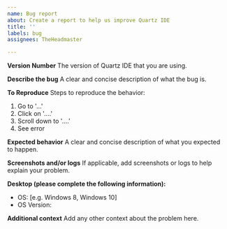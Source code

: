 ```yaml
---
name: Bug report
about: Create a report to help us improve Quartz IDE
title: ''
labels: bug
assignees: TheHeadmaster

---
```


**Version Number**
The version of Quartz IDE that you are using.

**Describe the bug**
A clear and concise description of what the bug is.

**To Reproduce**
Steps to reproduce the behavior:
1. Go to '...'
2. Click on '....'
3. Scroll down to '....'
4. See error

**Expected behavior**
A clear and concise description of what you expected to happen.

**Screenshots and/or logs**
If applicable, add screenshots or logs to help explain your problem.

**Desktop (please complete the following information):**
 - OS: [e.g. Windows 8, Windows 10]
- OS Version: 


**Additional context**
Add any other context about the problem here.
